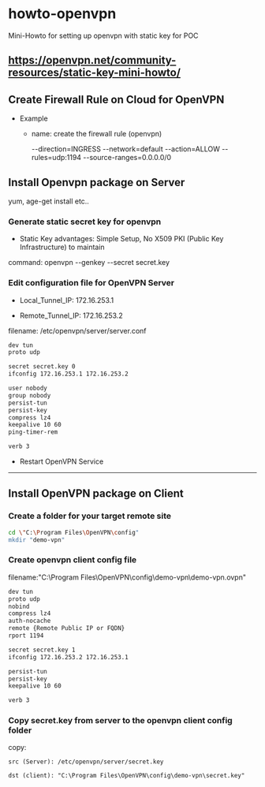 # howto-openvpn
Mini-Howto for setting up openvpn with static key for POC

## https://openvpn.net/community-resources/static-key-mini-howto/

## Create Firewall Rule on Cloud for OpenVPN
- Example
    - name: create the firewall rule (openvpn)

        --direction=INGRESS
        --network=default
        --action=ALLOW
        --rules=udp:1194
        --source-ranges=0.0.0.0/0



## Install Openvpn package on Server
yum, age-get install etc..

### Generate static secret key for openvpn
- Static Key advantages: Simple Setup, No X509 PKI (Public Key Infrastructure) to maintain

command: openvpn --genkey --secret secret.key


### Edit configuration file for OpenVPN Server
- Local_Tunnel_IP:  172.16.253.1

- Remote_Tunnel_IP: 172.16.253.2

filename: /etc/openvpn/server/server.conf
```bash
dev tun
proto udp

secret secret.key 0
ifconfig 172.16.253.1 172.16.253.2

user nobody
group nobody
persist-tun
persist-key
compress lz4
keepalive 10 60
ping-timer-rem

verb 3
```

- Restart OpenVPN Service

-------------------------------------------------
## Install OpenVPN package on Client

### Create a folder for your target remote site
```bash
cd \"C:\Program Files\OpenVPN\config"
mkdir "demo-vpn"
```

### Create openvpn client config file

filename:"C:\Program Files\OpenVPN\config\demo-vpn\demo-vpn.ovpn"
```bash
dev tun
proto udp
nobind
compress lz4
auth-nocache
remote {Remote Public IP or FQDN}
rport 1194

secret secret.key 1
ifconfig 172.16.253.2 172.16.253.1

persist-tun
persist-key
keepalive 10 60

verb 3
```

### Copy secret.key from server to the openvpn client config folder
  copy:
  
    src (Server): /etc/openvpn/server/secret.key

    dst (client): "C:\Program Files\OpenVPN\config\demo-vpn\secret.key"
